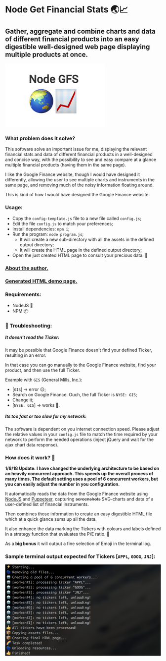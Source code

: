 # Node Get Financial Stats 🌏📈

## Gather, aggregate and combine charts and data of different financial products into an easy digestible well-designed web page displaying multiple products at once.

![Node GFS logo](assets/logo.png?raw=true "Node GFS")

### What problem does it solve?
This software solve an important issue for me, displaying the relevant financial stats and data of different financial products in a well-designed and concise way, with the possibility to see and easy compare at a glance multiple financial products (having them in the same page).

I like the Google Finance website, though I would have designed it differently, allowing the user to see multiple charts and instruments in the same page, and removing much of the noisy information floating around.

This is kind of how I would have designed the Google Finance website.

### Usage:
- Copy the `config-template.js` file to a new file called `config.js`;
- Edit the file `config.js` to match your preferences;
- Install dependencies: `npm i`;
- Run the program: `node program.js`;
    - It will create a new sub-directory with all the assets in the defined output directory;
    - It will create the HTML page in the defined output directory;
- Open the just created HTML page to consult your precious data. 🙌

### [About the author.](https://frarizzi.science/about)

### [Generated HTML demo page.](https://frarizzi.science/projects/nodejs-get-financial-statistics-demo)

### Requirements:
 - NodeJS 🦏
 - NPM 📦


### 🔧 Troubleshooting:

##### It doesn't read the Ticker:

It may be possible that Google Finance doesn't find your defined Ticker, resulting in an error.

In that case you can go manually to the Google Finance website, find your product, and then use the full Ticker.

Example with `GIS` (General Mills, Inc.):
- \[`GIS`\] -> error 😒;
- Search on Google Finance. Ouch, the full Ticker is `NYSE: GIS`;
- Change it;
- \[`NYSE: GIS`\] -> works 🎉.

##### Its too fast or too slow for *my* network:

The software is dependent on you internet connection speed. Please adjust the relative values in your `config.js` file to match the time required by your network to perform the needed operations (inject jQuery and wait for the ajax chart data response).

### How does it work? 🤔

**1/8/18 Update: I have changed the underlying architecture to be based on an heavily concurrent approach. This speeds up the overall process of many times. The default setting uses a pool of 6 concurrent workers, but you can easily adjust the number in you configuration.**

It automatically reads the data from the Google Finance website using [NodeJS](https://nodejs.org/en/) and [Puppeteer](https://github.com/GoogleChrome/puppeteer), capturing ~~screenshots~~ SVG-charts and data of a user-defined list of financial instruments.

Then combines those information to create an easy digestible HTML file which at a quick glance sums up all the data.

It also enhance the data marking the Tickers with colours and labels defined in a strategy function that evaluates the P/E ratio. 💸

As a **big bonus** it will output a fine selection of Emoji in the terminal log.

### Sample terminal output expected for Tickers \[`APPL`, `GOOG`, `JNJ`\]:
![Terminal Output](assets/terminal-output-3.png?raw=true "Terminal Output")
